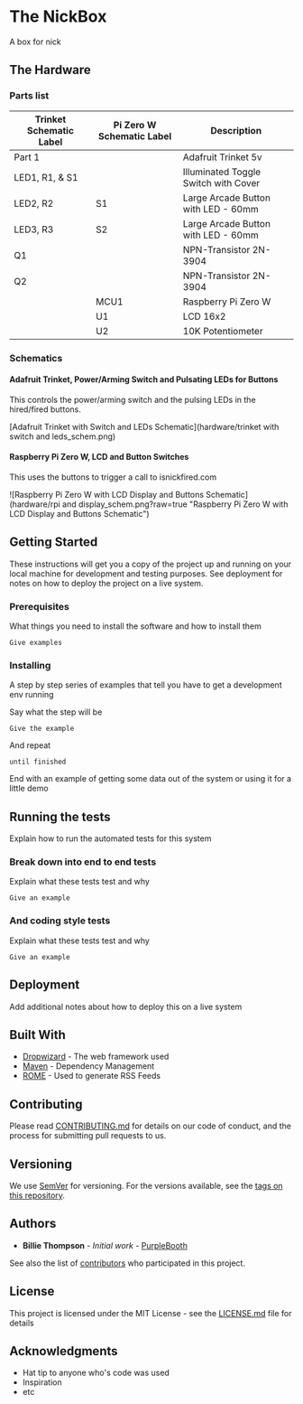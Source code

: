 # The NickBox

A box for nick


## The Hardware

### Parts list



| Trinket Schematic Label | Pi Zero W Schematic Label | Description |
| ------------- | ------------- | ------------- |
| Part 1 || Adafruit Trinket 5v  |
| LED1, R1, &  S1 || Illuminated Toggle Switch with Cover  |
| LED2, R2  | S1 | Large Arcade Button with LED - 60mm   |
| LED3, R3  | S2 | Large Arcade Button with LED - 60mm   |
| Q1  || NPN-Transistor 2N-3904  |
| Q2  || NPN-Transistor 2N-3904  |
| | MCU1 | Raspberry Pi Zero W  |
| | U1 | LCD 16x2  |
| | U2 | 10K Potentiometer  |


### Schematics

#### Adafruit Trinket, Power/Arming Switch and Pulsating LEDs for Buttons

This controls the power/arming switch and the pulsing LEDs in the
hired/fired buttons.

[Adafruit Trinket with Switch and LEDs Schematic](hardware/trinket with switch and leds_schem.png)

#### Raspberry Pi Zero W, LCD and Button Switches

This uses the buttons to trigger a call to isnickfired.com

![Raspberry Pi Zero W with LCD Display and Buttons Schematic](hardware/rpi and display_schem.png?raw=true "Raspberry Pi Zero W with LCD Display and Buttons Schematic")

## Getting Started

These instructions will get you a copy of the project up and running on your local machine for development and testing purposes. See deployment for notes on how to deploy the project on a live system.

### Prerequisites

What things you need to install the software and how to install them

```
Give examples
```

### Installing

A step by step series of examples that tell you have to get a development env running

Say what the step will be

```
Give the example
```

And repeat

```
until finished
```

End with an example of getting some data out of the system or using it for a little demo

## Running the tests

Explain how to run the automated tests for this system

### Break down into end to end tests

Explain what these tests test and why

```
Give an example
```

### And coding style tests

Explain what these tests test and why

```
Give an example
```

## Deployment

Add additional notes about how to deploy this on a live system

## Built With

* [Dropwizard](http://www.dropwizard.io/1.0.2/docs/) - The web framework used
* [Maven](https://maven.apache.org/) - Dependency Management
* [ROME](https://rometools.github.io/rome/) - Used to generate RSS Feeds

## Contributing

Please read [CONTRIBUTING.md](https://gist.github.com/PurpleBooth/b24679402957c63ec426) for details on our code of conduct, and the process for submitting pull requests to us.

## Versioning

We use [SemVer](http://semver.org/) for versioning. For the versions available, see the [tags on this repository](https://github.com/your/project/tags).

## Authors

* **Billie Thompson** - *Initial work* - [PurpleBooth](https://github.com/PurpleBooth)

See also the list of [contributors](https://github.com/your/project/contributors) who participated in this project.

## License

This project is licensed under the MIT License - see the [LICENSE.md](LICENSE.md) file for details

## Acknowledgments

* Hat tip to anyone who's code was used
* Inspiration
* etc
